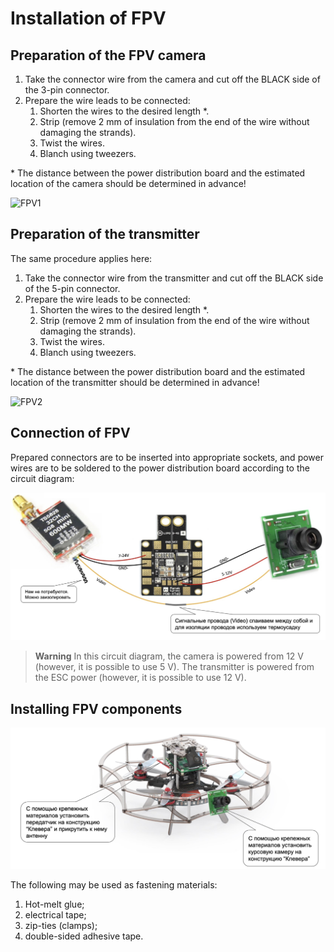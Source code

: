 # Installation of FPV

## Preparation of the FPV camera

1. Take the connector wire from the camera and cut off the BLACK side of the 3-pin connector.
1. Prepare the wire leads to be connected:
   1. Shorten the wires to the desired length *.
   1. Strip (remove 2 mm of insulation from the end of the wire without damaging the strands).
   1. Twist the wires.
   1. Blanch using tweezers.

\* The distance between the power distribution board and the estimated location of the camera should be determined in advance!

![FPV1](../assets/fpv_1.png)

## Preparation of the transmitter

The same procedure applies here:

1. Take the connector wire from the transmitter and cut off the BLACK side of the 5-pin connector.
2. Prepare the wire leads to be connected:
   1. Shorten the wires to the desired length *.
   2. Strip (remove 2 mm of insulation from the end of the wire without damaging the strands).
   3. Twist the wires.
   4. Blanch using tweezers.

\* The distance between the power distribution board and the estimated location of the transmitter should be determined in advance!

![FPV2](../assets/fpv_2.png)

## Connection of FPV

Prepared connectors are to be inserted into appropriate sockets, and power wires are to be soldered to the power distribution board according to the circuit diagram:

![FPV3](../assets/fpv_3.jpg)

> **Warning** In this circuit diagram, the camera is powered from 12 V (however, it is possible to use 5 V).
> The transmitter is powered from the ESC power (however, it is possible to use 12 V).

## Installing FPV components

![FPV4](../assets/fpv_4.jpg)

The following may be used as fastening materials:

1. Hot-melt glue;
1. electrical tape;
1. zip-ties (clamps);
1. double-sided adhesive tape.